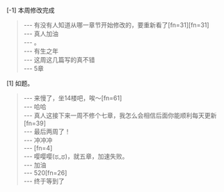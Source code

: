 
[-1] 本周修改完成
>--- 有没有人知道从哪一章节开始修改的，要重新看了[fn=31][fn=31]<br>
>--- 真人加油<br>
>--- 。<br>
>--- 有生之年<br>
>--- 这周这几篇写的真不错<br>
>--- 5章<br>

[1] 如题。
>--- 来慢了，坐14楼吧，唉～[fn=61]<br>
>--- 哈哈<br>
>--- 真人这接下来一周不修个七章，我怎么会相信后面你能顺利每天更新[fn=39]<br>
>--- 最后两周了！<br>
>--- 冲冲冲<br>
>--- [fn=4]<br>
>--- 嘤嘤嘤(ಥ_ಥ)，就五章，加速失败。<br>
>--- 加油<br>
>--- 520[fn=26]<br>
>--- 终于等到了<br>
